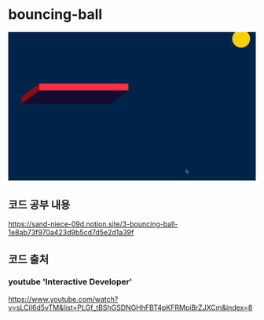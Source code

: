# bouncing-ball
<img width="900" alt="bouncing ball gif" src="./assets/bouncing_ball.gif">

## 코드 공부 내용
https://sand-niece-09d.notion.site/3-bouncing-ball-1e8ab73f970a423d9b5cd7d5e2d1a39f


## 코드 출처
### youtube 'Interactive Developer'
https://www.youtube.com/watch?v=sLCiI6d5vTM&list=PLGf_tBShGSDNGHhFBT4pKFRMpiBrZJXCm&index=8